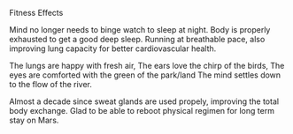 Fitness Effects

Mind no longer needs to binge watch to sleep at night. 
Body is properly exhausted to get a good deep sleep.
Running at breathable pace, also improving lung capacity for better cardiovascular health.

The lungs are happy with fresh air,
The ears love the chirp of the birds,
The eyes are comforted with the green of the park/land
The mind settles down to the flow of the river.

Almost a decade since sweat glands are used propely, improving the total body exchange. Glad to be able to reboot physical regimen for long term stay on Mars.
